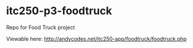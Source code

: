 # itc250-p3-foodtruck
Repo for Food Truck project

Viewable here:
http://andycodes.net/itc250-app/foodtruck/foodtruck.php
